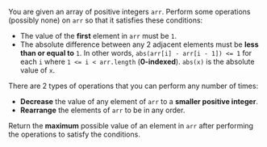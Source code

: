 You are given an array of positive integers `arr`. Perform some operations (possibly none) on `arr` so that it satisfies these conditions:

- The value of the **first** element in `arr` must be `1`.
- The absolute difference between any 2 adjacent elements must be **less than or equal to** `1`. In other words, `abs(arr[i] - arr[i - 1]) <= 1` for each `i` where `1 <= i < arr.length` (**0-indexed**). `abs(x)` is the absolute value of `x`.

There are 2 types of operations that you can perform any number of times:

- **Decrease** the value of any element of `arr` to a **smaller positive integer**.
- **Rearrange** the elements of `arr` to be in any order.

Return the **maximum** possible value of an element in `arr` after performing the operations to satisfy the conditions.